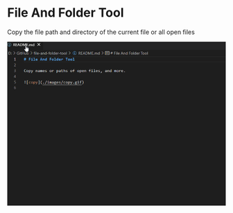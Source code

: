 # File And Folder Tool

Copy the file path and directory of the current file or all open files

![copy](./images/copy.gif)
